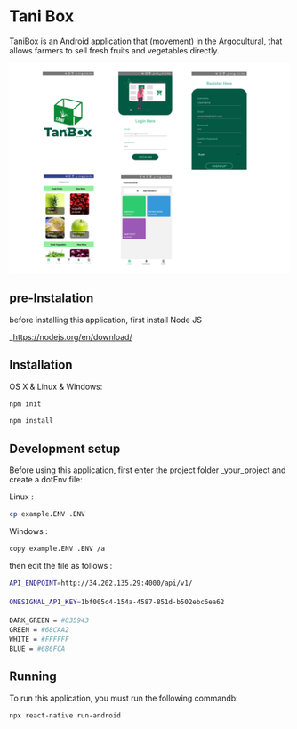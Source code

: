 # Tani Box

TaniBox is an Android application that (movement) in the Argocultural, that allows farmers to sell fresh fruits and vegetables directly.

![](taniBox.png)

## pre-Instalation

before installing this application, first install Node JS

_https://nodejs.org/en/download/

## Installation

OS X & Linux & Windows:

```sh
npm init
```

```sh
npm install
```


## Development setup

Before using this application, first enter the project folder _your_project and create a dotEnv file:

Linux :
```sh
cp example.ENV .ENV
```

Windows :
```sh
copy example.ENV .ENV /a
```

then edit the file as follows :
```sh
API_ENDPOINT=http://34.202.135.29:4000/api/v1/

ONESIGNAL_API_KEY=1bf005c4-154a-4587-851d-b502ebc6ea62

DARK_GREEN = #035943
GREEN = #68CAA2
WHITE = #FFFFFF
BLUE = #686FCA
```


## Running

To run this application, you must run the following commandb:

```sh
npx react-native run-android
```

